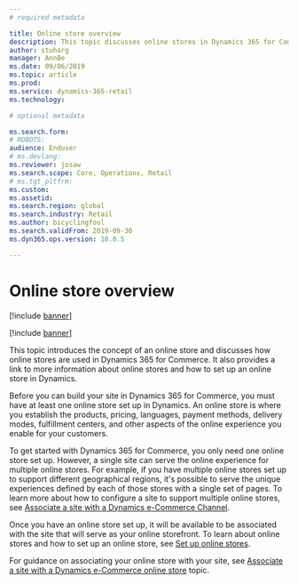```yaml
---
# required metadata

title: Online store overview
description: This topic discusses online stores in Dynamics 365 for Commerce. 
author: stuharg
manager: AnnBe
ms.date: 09/06/2019
ms.topic: article
ms.prod: 
ms.service: dynamics-365-retail
ms.technology: 

# optional metadata

ms.search.form: 
# ROBOTS: 
audience: Enduser
# ms.devlang: 
ms.reviewer: josaw
ms.search.scope: Core, Operations, Retail
# ms.tgt_pltfrm: 
ms.custom: 
ms.assetid: 
ms.search.region: global
ms.search.industry: Retail
ms.author: bicyclingfool
ms.search.validFrom: 2019-09-30
ms.dyn365.ops.version: 10.0.5

---
```


# Online store overview
[!include [banner](includes/banner.md)]

[!include [banner](includes/preview-banner.md)]

This topic introduces the concept of an online store and discusses how online stores are used in Dynamics 365 for Commerce. It also provides a link to more information about online stores and how to set up an online store in Dynamics.

Before you can build your site in Dynamics 365 for Commerce, you must have at least one online store set up in Dynamics. An online store is where you establish the products, pricing, languages, payment methods, delivery modes, fulfillment centers, and other aspects of the online experience you enable for your customers. 

To get started with Dynamics 365 for Commerce, you only need one online store set up. However, a single site can serve the online experience for multiple online stores. For example, if you have multiple online stores set up to support different geographical regions, it's possible to serve the unique experiences defined by each of those stores with a single set of pages. To learn more about how to configure a site to support multiple online stores, see [Associate a site with a Dynamics e-Commerce Channel](http://). 

Once you have an online store set up, it will be available to be associated with the site that will serve as your online storefront. To learn about online stores and how to set up an online store, see [Set up online stores](https://docs.microsoft.com/en-us/dynamics365/unified-operations/retail/online-stores). 

For guidance on associating your online store with your site, see [Associate a site with a Dynamics e-Commerce online store](http://) topic. 

